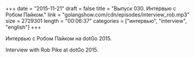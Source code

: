 +++
date = "2015-11-21"
draft = false
title = "Выпуск 030. Интервью с Робом Пайком."
link = "golangshow.com/cdn/episodes/interview_rob.mp3"
size = 2729301
length = "00:06:37"
categories = ["интервью", "interview", "english"]
+++

Интервью с Робом Пайком на dotGo 2015.

Interview with Rob Pike at dotGo 2015.
